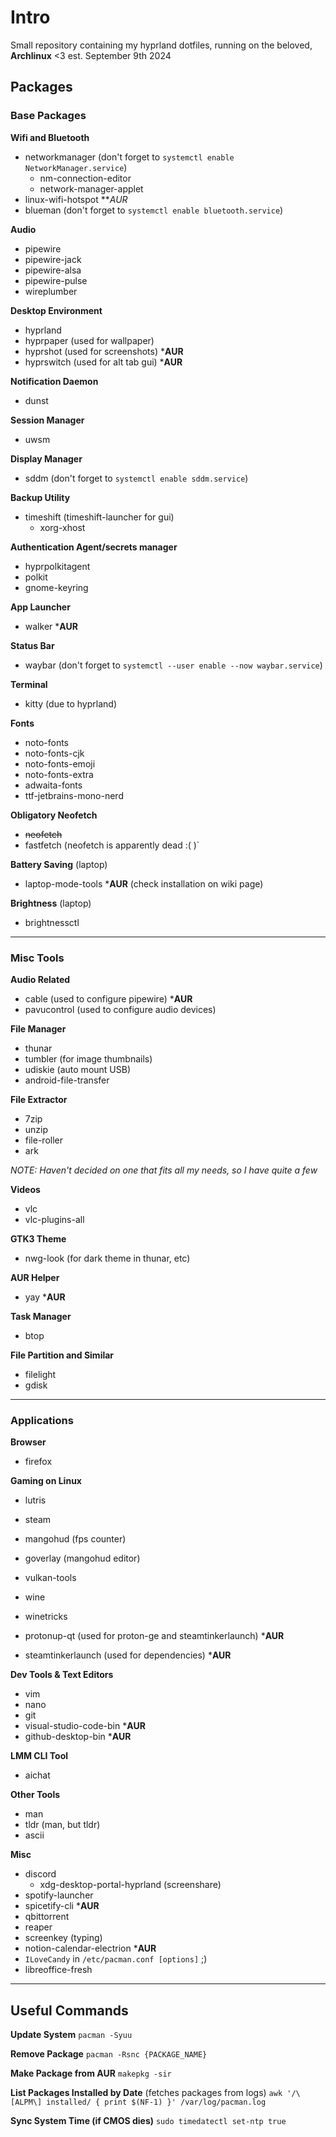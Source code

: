 # Intro
Small repository containing my hyprland dotfiles, running on the beloved, **Archlinux** <3
est. September 9th 2024

## Packages
### Base Packages
**Wifi and Bluetooth**
- networkmanager (don't forget to `systemctl enable NetworkManager.service`)
  - nm-connection-editor
  - network-manager-applet
- linux-wifi-hotspot ***AUR*
- blueman (don't forget to `systemctl enable bluetooth.service`)

**Audio**
- pipewire
- pipewire-jack
- pipewire-alsa
- pipewire-pulse
- wireplumber

**Desktop Environment**
- hyprland
- hyprpaper (used for wallpaper)
- hyprshot (used for screenshots) ***AUR**
- hyprswitch (used for alt tab gui) ***AUR**

**Notification Daemon**
- dunst

**Session Manager**
- uwsm

**Display Manager**
- sddm (don't forget to `systemctl enable sddm.service`)

**Backup Utility**
- timeshift (timeshift-launcher for gui)
  - xorg-xhost

**Authentication Agent/secrets manager**
- hyprpolkitagent
- polkit
- gnome-keyring

**App Launcher**
- walker ***AUR**

**Status Bar**
- waybar (don't forget to `systemctl --user enable --now waybar.service`)

**Terminal**
- kitty (due to hyprland)

**Fonts**
- noto-fonts
- noto-fonts-cjk
- noto-fonts-emoji
- noto-fonts-extra
- adwaita-fonts
- ttf-jetbrains-mono-nerd

**Obligatory Neofetch**
- ~~neofetch~~
- fastfetch (neofetch is apparently dead :( )`

**Battery Saving** (laptop)
- laptop-mode-tools ***AUR** (check installation on wiki page)

**Brightness** (laptop)
- brightnessctl

---

### Misc Tools
**Audio Related**
- cable (used to configure pipewire) ***AUR**
- pavucontrol (used to configure audio devices)

**File Manager**
- thunar
- tumbler (for image thumbnails)
- udiskie (auto mount USB)
- android-file-transfer

**File Extractor**
- 7zip
- unzip
- file-roller
- ark

*NOTE: Haven't decided on one that fits all my needs, so I have quite a few*

**Videos**
- vlc
- vlc-plugins-all

**GTK3 Theme**
- nwg-look (for dark theme in thunar, etc)

**AUR Helper**
- yay ***AUR**

**Task Manager**
- btop

**File Partition and Similar**
- filelight
- gdisk

---

### Applications
**Browser**
- firefox

**Gaming on Linux**
- lutris
- steam

- mangohud (fps counter)
- goverlay (mangohud editor)
- vulkan-tools

- wine
- winetricks
- protonup-qt (used for proton-ge and steamtinkerlaunch) ***AUR**
- steamtinkerlaunch (used for dependencies) ***AUR**

**Dev Tools & Text Editors**
- vim
- nano
- git
- visual-studio-code-bin ***AUR**
- github-desktop-bin ***AUR**

**LMM CLI Tool**
- aichat

**Other Tools**
- man
- tldr (man, but tldr)
- ascii

**Misc**
- discord
  - xdg-desktop-portal-hyprland  (screenshare) 
- spotify-launcher
- spicetify-cli ***AUR**
- qbittorrent
- reaper
- screenkey (typing)
- notion-calendar-electrion ***AUR**
- `ILoveCandy` in `/etc/pacman.conf [options]` ;)
- libreoffice-fresh
---

## Useful Commands
**Update System**
`pacman -Syuu`

**Remove Package**
`pacman -Rsnc {PACKAGE_NAME}`

**Make Package from AUR**
`makepkg -sir`

**List Packages Installed by Date** (fetches packages from logs)
`awk '/\[ALPM\] installed/ { print $(NF-1) }' /var/log/pacman.log`

**Sync System Time (if CMOS dies)**
`sudo timedatectl set-ntp true`
